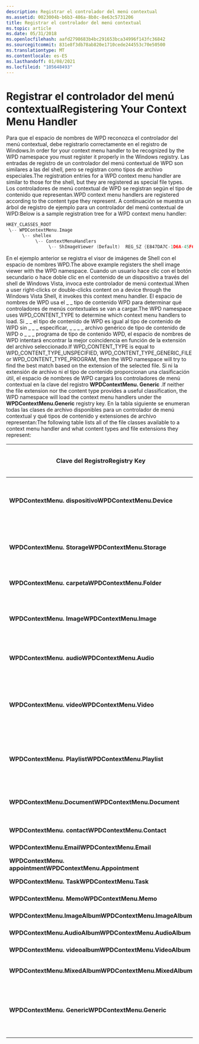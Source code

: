 ```yaml
---
description: Registrar el controlador del menú contextual
ms.assetid: 0023004b-b6b3-486a-8b8c-8e63c5731206
title: Registrar el controlador del menú contextual
ms.topic: article
ms.date: 05/31/2018
ms.openlocfilehash: aafd2798683b4bc291653bca34996f143fc36842
ms.sourcegitcommit: 831e8f3db78ab820e1710cede244553c70e50500
ms.translationtype: MT
ms.contentlocale: es-ES
ms.lasthandoff: 01/08/2021
ms.locfileid: "105648493"
---
```

# <a name="registering-your-context-menu-handler"></a><span data-ttu-id="1b770-103">Registrar el controlador del menú contextual</span><span class="sxs-lookup"><span data-stu-id="1b770-103">Registering Your Context Menu Handler</span></span>

<span data-ttu-id="1b770-104">Para que el espacio de nombres de WPD reconozca el controlador del menú contextual, debe registrarlo correctamente en el registro de Windows.</span><span class="sxs-lookup"><span data-stu-id="1b770-104">In order for your context menu handler to be recognized by the WPD namespace you must register it properly in the Windows registry.</span></span> <span data-ttu-id="1b770-105">Las entradas de registro de un controlador del menú contextual de WPD son similares a las del shell, pero se registran como tipos de archivo especiales.</span><span class="sxs-lookup"><span data-stu-id="1b770-105">The registration entries for a WPD context menu handler are similar to those for the shell, but they are registered as special file types.</span></span> <span data-ttu-id="1b770-106">Los controladores de menú contextual de WPD se registran según el tipo de contenido que representan.</span><span class="sxs-lookup"><span data-stu-id="1b770-106">WPD context menu handlers are registered according to the content type they represent.</span></span> <span data-ttu-id="1b770-107">A continuación se muestra un árbol de registro de ejemplo para un controlador del menú contextual de WPD:</span><span class="sxs-lookup"><span data-stu-id="1b770-107">Below is a sample registration tree for a WPD context menu handler:</span></span>


```C++
HKEY_CLASSES_ROOT
 \-- WPDContextMenu.Image
      \-- shellex
           \-- ContextMenuHandlers
                \-- ShImageViewer (Default)  REG_SZ {E847DA7C-1D6A-45F6-B725-CB260C236066}

```



<span data-ttu-id="1b770-108">En el ejemplo anterior se registra el visor de imágenes de Shell con el espacio de nombres WPD.</span><span class="sxs-lookup"><span data-stu-id="1b770-108">The above example registers the shell image viewer with the WPD namespace.</span></span> <span data-ttu-id="1b770-109">Cuando un usuario hace clic con el botón secundario o hace doble clic en el contenido de un dispositivo a través del shell de Windows Vista, invoca este controlador de menú contextual.</span><span class="sxs-lookup"><span data-stu-id="1b770-109">When a user right-clicks or double-clicks content on a device through the Windows Vista Shell, it invokes this context menu handler.</span></span> <span data-ttu-id="1b770-110">El espacio de nombres de WPD usa el \_ \_ tipo de contenido WPD para determinar qué controladores de menús contextuales se van a cargar.</span><span class="sxs-lookup"><span data-stu-id="1b770-110">The WPD namespace uses WPD\_CONTENT\_TYPE to determine which context menu handlers to load.</span></span> <span data-ttu-id="1b770-111">Si \_ \_ el tipo de contenido de WPD es igual al tipo de contenido de WPD sin \_ \_ \_ especificar, \_ \_ \_ \_ archivo genérico de tipo de contenido de WPD o \_ \_ \_ programa de tipo de contenido WPD, el espacio de nombres de WPD intentará encontrar la mejor coincidencia en función de la extensión del archivo seleccionado.</span><span class="sxs-lookup"><span data-stu-id="1b770-111">If WPD\_CONTENT\_TYPE is equal to WPD\_CONTENT\_TYPE\_UNSPECIFIED, WPD\_CONTENT\_TYPE\_GENERIC\_FILE or WPD\_CONTENT\_TYPE\_PROGRAM, then the WPD namespace will try to find the best match based on the extension of the selected file.</span></span> <span data-ttu-id="1b770-112">Si ni la extensión de archivo ni el tipo de contenido proporcionan una clasificación útil, el espacio de nombres de WPD cargará los controladores de menú contextual en la clave del registro **WPDContextMenu. Generic** .</span><span class="sxs-lookup"><span data-stu-id="1b770-112">If neither the file extension nor the content type provides a useful classification, the WPD namespace will load the context menu handlers under the **WPDContextMenu.Generic** registry key.</span></span> <span data-ttu-id="1b770-113">En la tabla siguiente se enumeran todas las clases de archivo disponibles para un controlador de menú contextual y qué tipos de contenido y extensiones de archivo representan:</span><span class="sxs-lookup"><span data-stu-id="1b770-113">The following table lists all of the file classes available to a context menu handler and what content types and file extensions they represent:</span></span>



| <span data-ttu-id="1b770-114">Clave del Registro</span><span class="sxs-lookup"><span data-stu-id="1b770-114">Registry Key</span></span>                           | <span data-ttu-id="1b770-115">Tipo de contenido de WPD</span><span class="sxs-lookup"><span data-stu-id="1b770-115">WPD Content Type</span></span>                                                                                               | <span data-ttu-id="1b770-116">Extensión de archivo</span><span class="sxs-lookup"><span data-stu-id="1b770-116">File Extension</span></span>                                                                                           |
|----------------------------------------|----------------------------------------------------------------------------------------------------------------|----------------------------------------------------------------------------------------------------------|
| <span data-ttu-id="1b770-117">**WPDContextMenu. dispositivo**</span><span class="sxs-lookup"><span data-stu-id="1b770-117">**WPDContextMenu.Device**</span></span>              | <span data-ttu-id="1b770-118">Al registrarse en esta clave, se habilita el controlador de menú contextual en el nivel de dispositivo.</span><span class="sxs-lookup"><span data-stu-id="1b770-118">Registering under this key enables your context menu handler at the device level.</span></span> <span data-ttu-id="1b770-119">(Haga clic con el botón derecho en un dispositivo).</span><span class="sxs-lookup"><span data-stu-id="1b770-119">(Right-click on a device.)</span></span>   | <span data-ttu-id="1b770-120">(No disponible)</span><span class="sxs-lookup"><span data-stu-id="1b770-120">(N/A)</span></span>                                                                                                    |
| <span data-ttu-id="1b770-121">**WPDContextMenu. Storage**</span><span class="sxs-lookup"><span data-stu-id="1b770-121">**WPDContextMenu.Storage**</span></span>             | <span data-ttu-id="1b770-122">Al registrarse en esta clave, se habilita el controlador de menú contextual en el nivel de almacenamiento.</span><span class="sxs-lookup"><span data-stu-id="1b770-122">Registering under this key enables your context menu handler at the storage level.</span></span> <span data-ttu-id="1b770-123">(Haga clic con el botón derecho en un almacenamiento).</span><span class="sxs-lookup"><span data-stu-id="1b770-123">(Right-click on a storage.)</span></span> | <span data-ttu-id="1b770-124">(No disponible)</span><span class="sxs-lookup"><span data-stu-id="1b770-124">(N/A)</span></span>                                                                                                    |
| <span data-ttu-id="1b770-125">**WPDContextMenu. carpeta**</span><span class="sxs-lookup"><span data-stu-id="1b770-125">**WPDContextMenu.Folder**</span></span>              | <span data-ttu-id="1b770-126">\_carpeta de \_ tipo de contenido de WPD \_</span><span class="sxs-lookup"><span data-stu-id="1b770-126">WPD\_CONTENT\_TYPE\_FOLDER</span></span>                                                                                     | <span data-ttu-id="1b770-127">(No disponible)</span><span class="sxs-lookup"><span data-stu-id="1b770-127">(N/A)</span></span>                                                                                                    |
| <span data-ttu-id="1b770-128">**WPDContextMenu. Image**</span><span class="sxs-lookup"><span data-stu-id="1b770-128">**WPDContextMenu.Image**</span></span>               | <span data-ttu-id="1b770-129">\_imagen de \_ tipo de contenido de WPD \_</span><span class="sxs-lookup"><span data-stu-id="1b770-129">WPD\_CONTENT\_TYPE\_IMAGE</span></span>                                                                                      | <span data-ttu-id="1b770-130">.bmp</span><span class="sxs-lookup"><span data-stu-id="1b770-130">.bmp</span></span> <br/> <span data-ttu-id="1b770-131">.gif</span><span class="sxs-lookup"><span data-stu-id="1b770-131">.gif</span></span> <br/> <span data-ttu-id="1b770-132">.png</span><span class="sxs-lookup"><span data-stu-id="1b770-132">.png</span></span> <br/> <span data-ttu-id="1b770-133">.jpg</span><span class="sxs-lookup"><span data-stu-id="1b770-133">.jpg</span></span> <br/> <span data-ttu-id="1b770-134">.jpe</span><span class="sxs-lookup"><span data-stu-id="1b770-134">.jpe</span></span> <br/> <span data-ttu-id="1b770-135">.jpeg</span><span class="sxs-lookup"><span data-stu-id="1b770-135">.jpeg</span></span> <br/>   |
| <span data-ttu-id="1b770-136">**WPDContextMenu. audio**</span><span class="sxs-lookup"><span data-stu-id="1b770-136">**WPDContextMenu.Audio**</span></span>               | <span data-ttu-id="1b770-137">tipo de contenido de WPD ( \_ \_ \_ audio)</span><span class="sxs-lookup"><span data-stu-id="1b770-137">WPD\_CONTENT\_TYPE\_AUDIO</span></span>                                                                                      | <span data-ttu-id="1b770-138">.aiff</span><span class="sxs-lookup"><span data-stu-id="1b770-138">.aiff</span></span> <br/> <span data-ttu-id="1b770-139">.mp3</span><span class="sxs-lookup"><span data-stu-id="1b770-139">.mp3</span></span> <br/> <span data-ttu-id="1b770-140">.wav</span><span class="sxs-lookup"><span data-stu-id="1b770-140">.wav</span></span> <br/> <span data-ttu-id="1b770-141">.wma</span><span class="sxs-lookup"><span data-stu-id="1b770-141">.wma</span></span> <br/>                                     |
| <span data-ttu-id="1b770-142">**WPDContextMenu. vídeo**</span><span class="sxs-lookup"><span data-stu-id="1b770-142">**WPDContextMenu.Video**</span></span>               | <span data-ttu-id="1b770-143">vídeo sobre el tipo de contenido de WPD \_ \_ \_</span><span class="sxs-lookup"><span data-stu-id="1b770-143">WPD\_CONTENT\_TYPE\_VIDEO</span></span>                                                                                      | <span data-ttu-id="1b770-144">.asf</span><span class="sxs-lookup"><span data-stu-id="1b770-144">.asf</span></span><br/> <span data-ttu-id="1b770-145">.avi</span><span class="sxs-lookup"><span data-stu-id="1b770-145">.avi</span></span> <br/> <span data-ttu-id="1b770-146">. DVR-MS</span><span class="sxs-lookup"><span data-stu-id="1b770-146">.dvr-ms</span></span> <br/> <span data-ttu-id="1b770-147">. MPEG</span><span class="sxs-lookup"><span data-stu-id="1b770-147">.mpeg</span></span> <br/> <span data-ttu-id="1b770-148">.mpg</span><span class="sxs-lookup"><span data-stu-id="1b770-148">.mpg</span></span> <br/> <span data-ttu-id="1b770-149">.wmv</span><span class="sxs-lookup"><span data-stu-id="1b770-149">.wmv</span></span> <br/> |
| <span data-ttu-id="1b770-150">**WPDContextMenu. Playlist**</span><span class="sxs-lookup"><span data-stu-id="1b770-150">**WPDContextMenu.Playlist**</span></span><br/> | <span data-ttu-id="1b770-151">\_lista de \_ reproducción de tipo de contenido de WPD \_</span><span class="sxs-lookup"><span data-stu-id="1b770-151">WPD\_CONTENT\_TYPE\_PLAYLIST</span></span>                                                                                   | <span data-ttu-id="1b770-152">. wpl</span><span class="sxs-lookup"><span data-stu-id="1b770-152">.wpl</span></span> <br/> <span data-ttu-id="1b770-153">.m3u</span><span class="sxs-lookup"><span data-stu-id="1b770-153">.m3u</span></span> <br/> <span data-ttu-id="1b770-154">.mpl</span><span class="sxs-lookup"><span data-stu-id="1b770-154">.mpl</span></span> <br/> <span data-ttu-id="1b770-155">.asx</span><span class="sxs-lookup"><span data-stu-id="1b770-155">.asx</span></span> <br/> <span data-ttu-id="1b770-156">. esperen</span><span class="sxs-lookup"><span data-stu-id="1b770-156">.pls</span></span> <br/>                     |
| <span data-ttu-id="1b770-157">**WPDContextMenu.Document**</span><span class="sxs-lookup"><span data-stu-id="1b770-157">**WPDContextMenu.Document**</span></span>            | <span data-ttu-id="1b770-158">\_documento de \_ tipo de contenido de WPD \_</span><span class="sxs-lookup"><span data-stu-id="1b770-158">WPD\_CONTENT\_TYPE\_DOCUMENT</span></span>                                                                                   | <span data-ttu-id="1b770-159">.doc</span><span class="sxs-lookup"><span data-stu-id="1b770-159">.doc</span></span> <br/> <span data-ttu-id="1b770-160">.txt</span><span class="sxs-lookup"><span data-stu-id="1b770-160">.txt</span></span> <br/> <span data-ttu-id="1b770-161">.rtf</span><span class="sxs-lookup"><span data-stu-id="1b770-161">.rtf</span></span> <br/> <span data-ttu-id="1b770-162">.xls</span><span class="sxs-lookup"><span data-stu-id="1b770-162">.xls</span></span> <br/> <span data-ttu-id="1b770-163">.ppt</span><span class="sxs-lookup"><span data-stu-id="1b770-163">.ppt</span></span> <br/>                     |
| <span data-ttu-id="1b770-164">**WPDContextMenu. contact**</span><span class="sxs-lookup"><span data-stu-id="1b770-164">**WPDContextMenu.Contact**</span></span><br/>  | <span data-ttu-id="1b770-165">\_contacto del \_ tipo de contenido de WPD \_</span><span class="sxs-lookup"><span data-stu-id="1b770-165">WPD\_CONTENT\_TYPE\_CONTACT</span></span>                                                                                    | <span data-ttu-id="1b770-166">None</span><span class="sxs-lookup"><span data-stu-id="1b770-166">None</span></span>                                                                                                     |
| <span data-ttu-id="1b770-167">**WPDContextMenu.Email**</span><span class="sxs-lookup"><span data-stu-id="1b770-167">**WPDContextMenu.Email**</span></span>               | <span data-ttu-id="1b770-168">\_ \_ correo electrónico de tipo de contenido de WPD \_</span><span class="sxs-lookup"><span data-stu-id="1b770-168">WPD\_CONTENT\_TYPE\_EMAIL</span></span>                                                                                      | <span data-ttu-id="1b770-169">None</span><span class="sxs-lookup"><span data-stu-id="1b770-169">None</span></span>                                                                                                     |
| <span data-ttu-id="1b770-170">**WPDContextMenu. appointment**</span><span class="sxs-lookup"><span data-stu-id="1b770-170">**WPDContextMenu.Appointment**</span></span>         | <span data-ttu-id="1b770-171">\_cita de \_ tipo de contenido de WPD \_</span><span class="sxs-lookup"><span data-stu-id="1b770-171">WPD\_CONTENT\_TYPE\_APPOINTMENT</span></span>                                                                                | <span data-ttu-id="1b770-172">None</span><span class="sxs-lookup"><span data-stu-id="1b770-172">None</span></span>                                                                                                     |
| <span data-ttu-id="1b770-173">**WPDContextMenu. Task**</span><span class="sxs-lookup"><span data-stu-id="1b770-173">**WPDContextMenu.Task**</span></span>                | <span data-ttu-id="1b770-174">tipo de contenido de WPD, \_ \_ \_ tarea</span><span class="sxs-lookup"><span data-stu-id="1b770-174">WPD\_CONTENT\_TYPE\_TASK</span></span>                                                                                       | <span data-ttu-id="1b770-175">None</span><span class="sxs-lookup"><span data-stu-id="1b770-175">None</span></span>                                                                                                     |
| <span data-ttu-id="1b770-176">**WPDContextMenu. Memo**</span><span class="sxs-lookup"><span data-stu-id="1b770-176">**WPDContextMenu.Memo**</span></span>                | <span data-ttu-id="1b770-177">tipo de contenido de WPD, \_ \_ \_ memorando</span><span class="sxs-lookup"><span data-stu-id="1b770-177">WPD\_CONTENT\_TYPE\_MEMO</span></span>                                                                                       | <span data-ttu-id="1b770-178">None</span><span class="sxs-lookup"><span data-stu-id="1b770-178">None</span></span>                                                                                                     |
| <span data-ttu-id="1b770-179">**WPDContextMenu.ImageAlbum**</span><span class="sxs-lookup"><span data-stu-id="1b770-179">**WPDContextMenu.ImageAlbum**</span></span>          | <span data-ttu-id="1b770-180">\_álbum de \_ imagen del tipo de contenido de WPD \_ \_</span><span class="sxs-lookup"><span data-stu-id="1b770-180">WPD\_CONTENT\_TYPE\_IMAGE\_ALBUM</span></span>                                                                               | <span data-ttu-id="1b770-181">None</span><span class="sxs-lookup"><span data-stu-id="1b770-181">None</span></span>                                                                                                     |
| <span data-ttu-id="1b770-182">**WPDContextMenu.AudioAlbum**</span><span class="sxs-lookup"><span data-stu-id="1b770-182">**WPDContextMenu.AudioAlbum**</span></span>          | <span data-ttu-id="1b770-183">tipo de contenido de WPD \_ \_ \_ álbum de audio \_</span><span class="sxs-lookup"><span data-stu-id="1b770-183">WPD\_CONTENT\_TYPE\_AUDIO\_ALBUM</span></span>                                                                               | <span data-ttu-id="1b770-184">None</span><span class="sxs-lookup"><span data-stu-id="1b770-184">None</span></span>                                                                                                     |
| <span data-ttu-id="1b770-185">**WPDContextMenu. videoalbum**</span><span class="sxs-lookup"><span data-stu-id="1b770-185">**WPDContextMenu.VideoAlbum**</span></span>          | <span data-ttu-id="1b770-186">tipo de contenido de WPD \_ \_ \_ álbum de vídeo \_</span><span class="sxs-lookup"><span data-stu-id="1b770-186">WPD\_CONTENT\_TYPE\_VIDEO\_ALBUM</span></span>                                                                               | <span data-ttu-id="1b770-187">None</span><span class="sxs-lookup"><span data-stu-id="1b770-187">None</span></span>                                                                                                     |
| <span data-ttu-id="1b770-188">**WPDContextMenu.MixedAlbum**</span><span class="sxs-lookup"><span data-stu-id="1b770-188">**WPDContextMenu.MixedAlbum**</span></span>          | <span data-ttu-id="1b770-189">\_álbum de \_ \_ contenido mixto \_ de tipo de contenido de \_ WPD</span><span class="sxs-lookup"><span data-stu-id="1b770-189">WPD\_CONTENT\_TYPE\_MIXED\_CONTENT\_ALBUM</span></span>                                                                      | <span data-ttu-id="1b770-190">None</span><span class="sxs-lookup"><span data-stu-id="1b770-190">None</span></span>                                                                                                     |
| <span data-ttu-id="1b770-191">**WPDContextMenu. Generic**</span><span class="sxs-lookup"><span data-stu-id="1b770-191">**WPDContextMenu.Generic**</span></span>             | <span data-ttu-id="1b770-192">tipo de contenido de WPD no \_ \_ \_ especificado</span><span class="sxs-lookup"><span data-stu-id="1b770-192">WPD\_CONTENT\_TYPE\_UNSPECIFIED</span></span>                                                                                | <span data-ttu-id="1b770-193">Todas las demás extensiones de archivo</span><span class="sxs-lookup"><span data-stu-id="1b770-193">All other file extensions</span></span>                                                                                |



 

 

 




